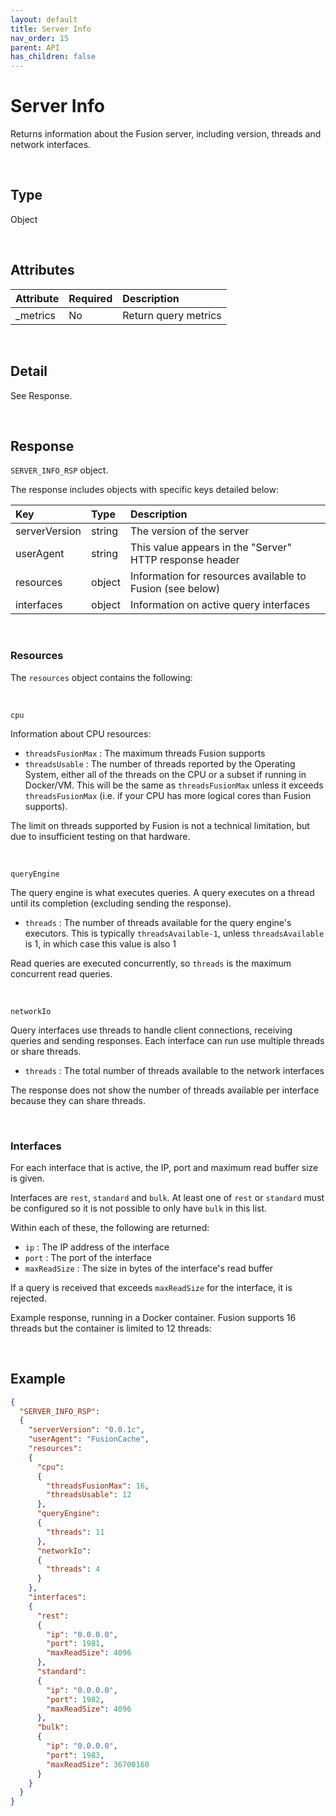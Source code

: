 ```yaml
---
layout: default
title: Server Info
nav_order: 15
parent: API
has_children: false
---
```


# Server Info
Returns information about the Fusion server, including version, threads and network interfaces.

<br/>

## Type
Object

<br/>


## Attributes

| Attribute | Required  | Description      |
|:-----     |:---       |:-------          |
| _metrics  | No        | Return query metrics |


<br/>


## Detail
See Response.

<br/>


## Response
`SERVER_INFO_RSP` object.

The response includes objects with specific keys detailed below:

| Key       | Type    | Description      |
|:-----           |:---     |:-------          |
| serverVersion   | string  | The version of the server |
| userAgent       | string  | This value appears in the "Server" HTTP response header |
| resources       | object  | Information for resources available to Fusion (see below) |
| interfaces      | object  | Information on active query interfaces |


<br/>

### Resources
The `resources` object contains the following:

<br/>

`cpu`

Information about CPU resources:
- `threadsFusionMax` : The maximum threads Fusion supports
- `threadsUsable` : The number of threads reported by the Operating System, either all of the threads on the CPU or a subset if running in Docker/VM. This will be the same as `threadsFusionMax` unless it exceeds `threadsFusionMax` (i.e. if your CPU has more logical cores than Fusion supports).

The limit on threads supported by Fusion is not a technical limitation, but due to insufficient testing on that hardware.

<br/>

`queryEngine`

The query engine is what executes queries. A query executes on a thread until its completion (excluding sending the response).
- `threads` : The number of threads available for the query engine's executors. This is typically `threadsAvailable-1`, unless `threadsAvailable` is 1, in which case this value is also 1

Read queries are executed concurrently, so `threads` is the maximum concurrent read queries.

<br/>

`networkIo`

Query interfaces use threads to handle client connections, receiving queries and sending responses. Each interface can run use multiple threads or share threads. 
- `threads` : The total number of threads available to the network interfaces

The response does not show the number of threads available per interface because they can share threads.

<br/>

### Interfaces

For each interface that is active, the IP, port and maximum read buffer size is given.

Interfaces are `rest`, `standard` and `bulk`. At least one of `rest` or `standard` must be configured so it is not possible to only have `bulk` in this list.

Within each of these, the following are returned:

- `ip` : The IP address of the interface
- `port` : The port of the interface
- `maxReadSize` : The size in bytes of the interface's read buffer 

If a query is received that exceeds `maxReadSize` for the interface, it is rejected.


Example response, running in a Docker container. Fusion supports 16 threads but the container is limited to 12 threads:

<br/>

## Example

```json
{
  "SERVER_INFO_RSP":
  {
    "serverVersion": "0.0.1c",
    "userAgent": "FusionCache",
    "resources":
    {
      "cpu":
      {
        "threadsFusionMax": 16,
        "threadsUsable": 12
      },
      "queryEngine":
      {
        "threads": 11
      },
      "networkIo":
      {
        "threads": 4
      }
    },
    "interfaces":
    {
      "rest":
      {
        "ip": "0.0.0.0",
        "port": 1981,
        "maxReadSize": 4096
      },
      "standard":
      {
        "ip": "0.0.0.0",
        "port": 1982,
        "maxReadSize": 4096
      },
      "bulk":
      {
        "ip": "0.0.0.0",
        "port": 1983,
        "maxReadSize": 36700160
      }
    }
  }
}
```